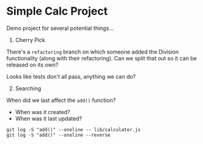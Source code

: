 # Simple Calc Project

Demo project for several potential things...

1. Cherry Pick

There's a `refactoring` branch on which someone added the Division functionality (along with their refactoring). Can we split that out so it can be released on its own?

Looks like tests don't all pass, anything we can do?

2. Searching

When did we last affect the `add()` function?

- When was it created?
- When was it last updated?

```
git log -S "add()" --oneline -- lib/calculator.js
git log -S "add()" --oneline --reverse
```
